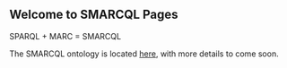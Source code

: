 ## Welcome to SMARCQL Pages

SPARQL + MARC = SMARCQL

The SMARCQL ontology is located [here](ontology/smarcql.ttl), with more details to come soon.

